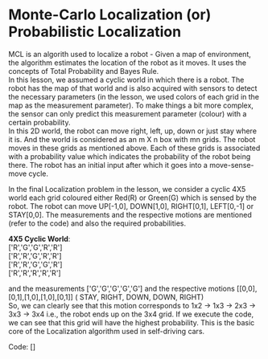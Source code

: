 # Monte-Carlo Localization (or) Probabilistic Localization   
MCL is an algorith used to localize a robot - Given a map of environment, the algorithm estimates the location of the robot as it moves. It uses the concepts of Total Probability and Bayes Rule.    
In this lesson, we assumed a cyclic world in which there is a robot. The robot has the map of that world and is also acquired with sensors to detect the necessary parameters (in the lesson, we used colors of each grid in the map as the measurement parameter). To make things a bit more complex, the sensor can only predict this measurement parameter (colour) with a certain probability.     
In this 2D world, the robot can move right, left, up, down or just stay where it is. And the world is considered as an m X n box with mn grids. The robot moves in these grids as mentioned above. Each of these grids is associated with a probability value which indicates the probability of the robot being there. The robot has an initial input after which it goes into a move-sense-move cycle.     

In the final Localization problem in the lesson, we consider a cyclic 4X5 world each grid coloured either Red(R) or Green(G) which is sensed by the robot. The robot can move UP[-1,0], DOWN[1,0], RIGHT[0,1], LEFT[0,-1] or STAY[0,0]. The measurements and the respective motions are mentioned (refer to the code) and also the required probabilities.   

**4X5 Cyclic World**:          
['R','G','G','R','R']        
['R','R','G','R','R']         
['R','R','G','G','R']               
['R','R','R','R','R']            
                   
and the measurements ['G','G','G','G','G'] and the respective motions [[0,0],[0,1],[1,0],[1,0],[0,1]] ( STAY, RIGHT, DOWN, DOWN, RIGHT)      
So, we can clearly see that this motion corresponds to 1x2 -> 1x3 -> 2x3 -> 3x3 -> 3x4 i.e., the robot ends up on the 3x4 grid. If we execute the code, we can see that this grid will have the highest probability. This is the basic core of the Localization algorithm used in self-driving cars.     

Code: []

                  
